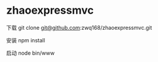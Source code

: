 # zhaoexpressmvc
下载
git clone git@github.com:zwq168/zhaoexpressmvc.git

安装
npm install 

启动 
node bin/www

